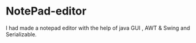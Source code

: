# NotePad-editor
I had made a notepad editor with the help of java GUI , AWT &amp; Swing and Serializable. 

